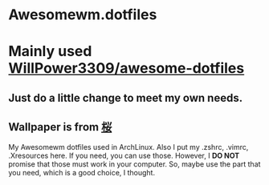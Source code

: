 # Awesomewm.dotfiles
# Mainly used [WillPower3309/awesome-dotfiles](https://github.com/WillPower3309/awesome-dotfiles)
## Just do a little change to meet my own needs.
## Wallpaper is from [桜](https://www.pixiv.net/en/artworks/80518034)


My Awesomewm dotfiles used in ArchLinux. Also I put my .zshrc, .vimrc, .Xresources here. If you need, you can use those. However, I **DO NOT** promise that those must work in your computer. So, maybe use the part that you need, which is a good choice, I thought.
